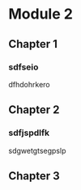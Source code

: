 # Module 2

## Chapter 1

### sdfseio

dfhdohrkero

## Chapter 2

### sdfjspdlfk

sdgwetgtsegpslp

## Chapter 3
